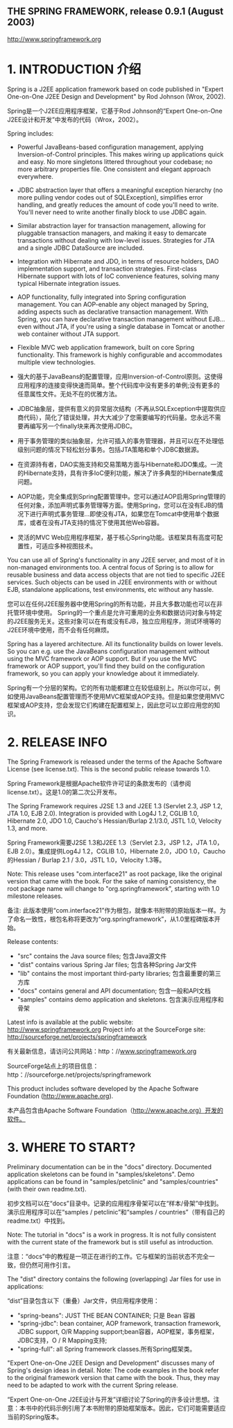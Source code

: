 THE SPRING FRAMEWORK, release 0.9.1 (August 2003)
-------------------------------------------------
http://www.springframework.org


#   1. INTRODUCTION 介绍

Spring is a J2EE application framework based on code published in "Expert One-on-One J2EE Design and Development" by Rod Johnson (Wrox, 2002).

Spring是一个J2EE应用程序框架，它基于Rod Johnson的“Expert One-on-One J2EE设计和开发”中发布的代码（Wrox，2002）。

Spring includes:
* Powerful JavaBeans-based configuration management, applying Inversion-of-Control principles. This makes wiring up applications quick and easy. No more singletons littered throughout your codebase; no more arbitrary properties file. One consistent and elegant approach everywhere.
* JDBC abstraction layer that offers a meaningful exception hierarchy (no more pulling vendor codes out of SQLException), simplifies error handling, and greatly reduces the amount of code you'll need to write. You'll never need to write another finally block to use JDBC again.
* Similar abstraction layer for transaction management, allowing for pluggable transaction managers, and making it easy to demarcate transactions without dealing with low-level issues. Strategies for JTA and a single JDBC DataSource are included.
* Integration with Hibernate and JDO, in terms of resource holders, DAO implementation support, and transaction strategies. First-class Hibernate support with lots of IoC convenience features, solving many typical Hibernate integration issues.
* AOP functionality, fully integrated into Spring configuration management. You can AOP-enable any object managed by Spring, adding aspects such as declarative transaction management. With Spring, you can have declarative transaction management without EJB... even without JTA, if you're using a single database in Tomcat or another web container without JTA support.
* Flexible MVC web application framework, built on core Spring functionality. This framework is highly configurable and accommodates multiple view technologies.

* 强大的基于JavaBeans的配置管理，应用Inversion-of-Control原则。这使得应用程序的连接变得快速而简单。整个代码库中没有更多的单例;没有更多的任意属性文件。无处不在的优雅方法。
* JDBC抽象层，提供有意义的异常层次结构（不再从SQLException中提取供应商代码），简化了错误处理，并大大减少了您需要编写的代码量。您永远不需要再编写另一个finally块来再次使用JDBC。
* 用于事务管理的类似抽象层，允许可插入的事务管理器，并且可以在不处理低级别问题的情况下轻松划分事务。包括JTA策略和单个JDBC数据源。
* 在资源持有者，DAO实施支持和交易策略方面与Hibernate和JDO集成。一流的Hibernate支持，具有许多IoC便利功能，解决了许多典型的Hibernate集成问题。
* AOP功能，完全集成到Spring配置管理中。您可以通过AOP启用Spring管理的任何对象，添加声明式事务管理等方面。使用Spring，您可以在没有EJB的情况下进行声明式事务管理...即使没有JTA，如果您在Tomcat中使用单个数据库，或者在没有JTA支持的情况下使用其他Web容器。
* 灵活的MVC Web应用程序框架，基于核心Spring功能。该框架具有高度可配置性，可适应多种视图技术。

You can use all of Spring's functionality in any J2EE server, and most of it in non-managed environments too. A central focus of Spring is to allow for reusable business and data access objects that are not tied to specific J2EE services. Such objects can be used in J2EE environments with or without EJB, standalone applications, test environments, etc without any hassle.

您可以在任何J2EE服务器中使用Spring的所有功能，并且大多数功能也可以在非托管环境中使用。 Spring的一个重点是允许可重用​​的业务和数据访问对象与特定的J2EE服务无关。这些对象可以在有或没有EJB，独立应用程序，测试环境等的J2EE环境中使用，而不会有任何麻烦。

Spring has a layered architecture. All its functionality builds on lower levels. So you can e.g. use the JavaBeans configuration management without using the MVC framework or AOP support. But if you use the MVC framework or AOP support, you'll find they build on the configuration framework, so you can apply your knowledge about it immediately.

Spring有一个分层的架构。它的所有功能都建立在较低级别上。所以你可以，例如使用JavaBeans配置管理而不使用MVC框架或AOP支持。但是如果您使用MVC框架或AOP支持，您会发现它们构建在配置框架上，因此您可以立即应用您的知识。

# 2. RELEASE INFO

The Spring Framework is released under the terms of the Apache Software License (see license.txt). This is the second public release towards 1.0. 

Spring Framework是根据Apache软件许可证的条款发布的（请参阅license.txt）。这是1.0的第二次公开发布。

The Spring Framework requires J2SE 1.3 and J2EE 1.3 (Servlet 2.3, JSP 1.2, JTA 1.0, EJB 2.0). Integration is provided with Log4J 1.2, CGLIB 1.0, Hibernate 2.0, JDO 1.0, Caucho's Hessian/Burlap 2.1/3.0, JSTL 1.0, Velocity 1.3, and more.

Spring Framework需要J2SE 1.3和J2EE 1.3（Servlet 2.3，JSP 1.2，JTA 1.0，EJB 2.0）。集成提供Log4J 1.2，CGLIB 1.0，Hibernate 2.0，JDO 1.0，Caucho的Hessian / Burlap 2.1 / 3.0，JSTL 1.0，Velocity 1.3等。

Note: This release uses "com.interface21" as root package, like the original version that came with the book. For the sake of naming consistency, the root package name will change to "org.springframework", starting with 1.0 milestone releases.

备注: 此版本使用“com.interface21”作为根包，就像本书附带的原始版本一样。为了命名一致性，根包名称将更改为“org.springframework”，从1.0里程碑版本开始。

Release contents:
* "src" contains the Java source files; 包含Java源文件
* "dist" contains various Spring Jar files; 包含各种Spring Jar文件
* "lib" contains the most important third-party libraries; 包含最重要的第三方库
* "docs" contains general and API documentation; 包含一般和API文档
* "samples" contains demo application and skeletons. 包含演示应用程序和骨架

Latest info is available at the public website: http://www.springframework.org
Project info at the SourceForge site: http://sourceforge.net/projects/springframework

有关最新信息，请访问公共网站：http：//www.springframework.org

SourceForge站点上的项目信息：http：//sourceforge.net/projects/springframework

This product includes software developed by the Apache Software Foundation (http://www.apache.org).

本产品包含由Apache Software Foundation（http://www.apache.org）开发的软件。


# 3. WHERE TO START?

Preliminary documentation can be in the "docs" directory. Documented application skeletons can be found in "samples/skeletons". Demo applications can be found in "samples/petclinic" and "samples/countries" (with their own readme.txt).

初步文档可以在“docs”目录中。记录的应用程序骨架可以在“样本/骨架”中找到。演示应用程序可以在“samples / petclinic”和“samples / countries”（带有自己的readme.txt）中找到。

Note: The tutorial in "docs" is a work in progress. It is not fully consistent with the current state of the framework but is still useful as introduction.

注意：“docs”中的教程是一项正在进行的工作。它与框架的当前状态不完全一致，但仍然可用作引言。

The "dist" directory contains the following (overlapping) Jar files for use in applications:

“dist”目录包含以下（重叠）Jar文件，供应用程序使用：

* "spring-beans": JUST THE BEAN CONTAINER; 只是 Bean 容器
* "spring-jdbc": bean container, AOP framework, transaction framework, JDBC support, O/R Mapping support;bean容器，AOP框架，事务框架，JDBC支持，O / R Mapping支持;
* "spring-full": all Spring framework classes.所有Spring框架类。

"Expert One-on-One J2EE Design and Development" discusses many of Spring's design ideas in detail. Note: The code examples in the book refer to the original framework version that came with the book. Thus, they may need to be adapted to work with the current Spring release.

“Expert One-on-One J2EE设计与开发”详细讨论了Spring的许多设计思想。注意：本书中的代码示例引用了本书附带的原始框架版本。因此，它们可能需要适应当前的Spring版本。


